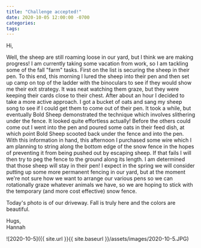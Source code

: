 ```yaml
---
title: "Challenge accepted!"
date: 2020-10-05 12:00:00 -0700
categories:
tags:
---
```


Hi,

Well, the sheep are still roaming loose in our yard, but I think we are making progress! I am currently taking some vacation from work, so I am tackling some of the fall "farm" tasks. First on the list is securing the sheep in their pen. To this end, this morning I lured the sheep into their pen and then set up camp on top of the ladder with the binoculars to see if they would show me their exit strategy. It was neat watching them graze, but they were keeping their cards close to their chest. After about an hour I decided to take a more active approach. I got a bucket of oats and sang my sheep song to see if I could get them to come out of their pen. It took a while, but eventually Bold Sheep demonstrated the technique which involves slithering under the fence. It looked quite effortless actually! Before the others could come out I went into the pen and poured some oats in their feed dish, at which point Bold Sheep scooted back under the fence and into the pen. With this information in hand, this afternoon I purchased some wire which I am planning to string along the bottom edge of the snow fence in the hopes of preventing it from being pushed out by escaping sheep. If that fails I will then try to peg the fence to the ground along its length. I am determined that those sheep will stay in their pen! I expect in the spring we will consider putting up some more permanent fencing in our yard, but at the moment we're not sure how we want to arrange our various pens so we can rotationally graze whatever animals we have, so we are hoping to stick with the temporary (and more cost effective) snow fence.

Today's photo is of our driveway. Fall is truly here and the colors are beautiful.

Hugs,<br />
Hannah

![2020-10-5]({{ site.url }}{{ site.baseurl }}/assets/images/2020-10-5.JPG)